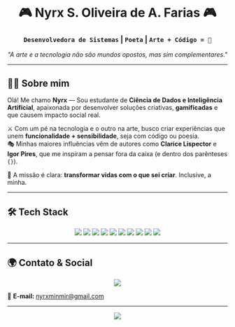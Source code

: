 <h1 align="center">
  🎮 Nyrx S. Oliveira de A. Farias 🎮  
</h1>

<h3 align="center">
  <code>Desenvolvedora de Sistemas</code> | <code>Poeta</code> | <code>Arte + Código = 💜</code>
</h3>

<p align="center">
  <em>"A arte e a tecnologia não são mundos opostos, mas sim complementares."</em>
</p>

---

## 🧠✨ Sobre mim

Olá! Me chamo **Nyrx** — Sou estudante de **Ciência de Dados e Inteligência Artificial**, apaixonada por desenvolver soluções criativas, **gamificadas** e que causem impacto social real.

⚔️ Com um pé na tecnologia e o outro na arte, busco criar experiências que unem **funcionalidade + sensibilidade**, seja com código ou poesia.  
🎭 Minhas maiores influências vêm de autores como **Clarice Lispector** e **Igor Pires**, que me inspiram a pensar fora da caixa (e dentro dos parênteses `{}`).

🧩 A missão é clara: **transformar vidas com o que sei criar**. Inclusive, a minha.

---

## 🛠️ Tech Stack 
<p align="center">
  <img src="https://img.shields.io/badge/Python-%2314354C.svg?style=for-the-badge&logo=python&logoColor=white" />
  <img src="https://img.shields.io/badge/PostgreSQL-%23336791.svg?style=for-the-badge&logo=postgresql&logoColor=white" />
  <img src="https://img.shields.io/badge/JavaScript-%23323330.svg?style=for-the-badge&logo=javascript&logoColor=%23F7DF1E" />
  <img src="https://img.shields.io/badge/CSS-%231572B6.svg?style=for-the-badge&logo=css3&logoColor=white" />
  <img src="https://img.shields.io/badge/HTML5-%23E34F26.svg?style=for-the-badge&logo=html5&logoColor=white" />
  <img src="https://img.shields.io/badge/SQLite-%2307405e.svg?style=for-the-badge&logo=sqlite&logoColor=white" />
  <img src="https://img.shields.io/badge/Figma-%23F24E1E.svg?style=for-the-badge&logo=figma&logoColor=white" />
  <img src="https://img.shields.io/badge/Canva-%2300C4CC.svg?style=for-the-badge&logo=canva&logoColor=white" />
  <img src="https://img.shields.io/badge/Photoshop-%2331A8FF.svg?style=for-the-badge&logo=adobephotoshop&logoColor=white" />
  <img src="https://img.shields.io/badge/Linux-FCC624?style=for-the-badge&logo=linux&logoColor=black" />
</p>

---

## 🌍 Contato & Social

<p align="center">
  <a href="https://instagram.com/nyrx_scar__" target="_blank">
    <img src="https://img.shields.io/badge/Instagram-%23E4405F.svg?style=for-the-badge&logo=Instagram&logoColor=white" />
  </a>
</p>

📧 **E-mail:** [nyrxminmir@gmail.com](mailto:nyrxminmir@gmail.com)

---

<p align="center">
  <img src="https://visitcount.itsvg.in/api?id=ApolloMorningstar&icon=6&color=12" />
</p>

